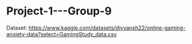 # Project-1---Group-9

Dataset: https://www.kaggle.com/datasets/divyansh22/online-gaming-anxiety-data?select=GamingStudy_data.csv
